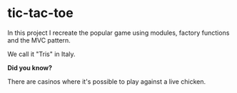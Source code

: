 # tic-tac-toe
In this project I recreate the popular game using modules, factory functions and the MVC pattern.

We call it "Tris" in Italy.

**Did you know?**

There are casinos where it's possible to play against a live chicken.
